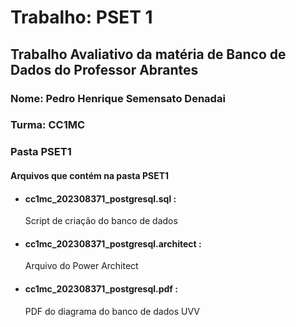 <h1>Trabalho: PSET 1 </h1>
<h2>Trabalho Avaliativo da matéria de Banco de Dados do Professor Abrantes</h2>
<h3>Nome: Pedro Henrique Semensato Denadai</h3>
<h3>Turma: CC1MC</h3>
<h3>Pasta PSET1 </h3>
<h4>Arquivos que contém na pasta PSET1</h4>
<ul>
  <li><h4>cc1mc_202308371_postgresql.sql : </h4>Script de criação do banco de dados</li>
  <li><h4>cc1mc_202308371_postgresql.architect :</h4>Arquivo do Power Architect</li>
  <li><h4>cc1mc_202308371_postgresql.pdf :</h4>PDF do diagrama do banco de dados UVV</li>
</ul>
